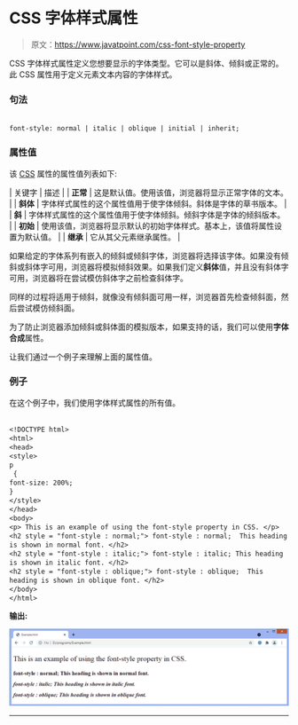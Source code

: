 # CSS 字体样式属性

> 原文：<https://www.javatpoint.com/css-font-style-property>

CSS 字体样式属性定义您想要显示的字体类型。它可以是斜体、倾斜或正常的。此 CSS 属性用于定义元素文本内容的字体样式。

### 句法

```

font-style: normal | italic | oblique | initial | inherit;

```

### 属性值

该 [CSS](https://www.javatpoint.com/css-tutorial) 属性的属性值列表如下:

| 关键字 | 描述 |
| **正常** | 这是默认值。使用该值，浏览器将显示正常字体的文本。 |
| **斜体** | 字体样式属性的这个属性值用于使字体倾斜。斜体是字体的草书版本。 |
| **斜** | 字体样式属性的这个属性值用于使字体倾斜。倾斜字体是字体的倾斜版本。 |
| **初始** | 使用该值，浏览器将显示默认的初始字体样式。基本上，该值将属性设置为默认值。 |
| **继承** | 它从其父元素继承属性。 |

如果给定的字体系列有嵌入的倾斜或倾斜字体，浏览器将选择该字体。如果没有倾斜或斜体字可用，浏览器将模拟倾斜效果。如果我们定义**斜体**值，并且没有斜体字可用，浏览器将在尝试模仿斜体字之前检查斜体字。

同样的过程将适用于倾斜，就像没有倾斜面可用一样，浏览器首先检查倾斜面，然后尝试模仿倾斜面。

为了防止浏览器添加倾斜或斜体面的模拟版本，如果支持的话，我们可以使用**字体合成**属性。

让我们通过一个例子来理解上面的属性值。

### 例子

在这个例子中，我们使用字体样式属性的所有值。

```

<!DOCTYPE html>  
<html>  
<head>  
<style>  
p
 {  
font-size: 200%;  
}  
</style>  
</head>  
<body>
<p> This is an example of using the font-style property in CSS. </p>  
<h2 style = "font-style : normal;"> font-style : normal;  This heading is shown in normal font. </h2>  
<h2 style = "font-style : italic;"> font-style : italic; This heading is shown in italic font. </h2>  
<h2 style = "font-style : oblique;"> font-style : oblique;  This heading is shown in oblique font. </h2>  
</body>  
</html>

```

**输出:**

![CSS font-style property](img/ec28ca8a55a29a7b376df6fbc5ed3056.png)

* * *